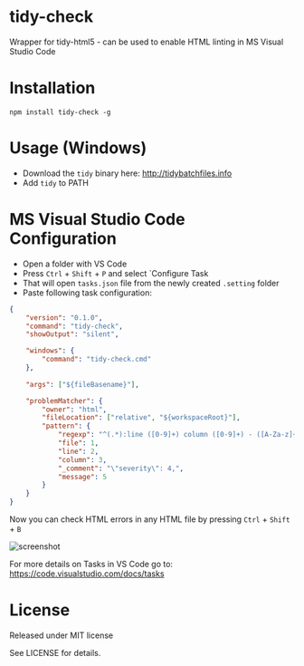 # tidy-check
Wrapper for tidy-html5 - can be used to enable HTML linting in MS Visual Studio Code

# Installation

`npm install tidy-check -g`

# Usage (Windows)

* Download the `tidy` binary here: http://tidybatchfiles.info
* Add `tidy` to PATH

# MS Visual Studio Code Configuration

* Open a folder with VS Code
* Press `Ctrl` + `Shift` + `P` and select `Configure Task
* That will open `tasks.json` file from the newly created `.setting` folder 
* Paste following task configuration:

```json
{
	"version": "0.1.0",
	"command": "tidy-check",
	"showOutput": "silent",

	"windows": {
		"command": "tidy-check.cmd"
	},
	
	"args": ["${fileBasename}"],

	"problemMatcher": {
	    "owner": "html",
	    "fileLocation": ["relative", "${workspaceRoot}"],
	    "pattern": {
	        "regexp": "^(.*):line ([0-9]+) column ([0-9]+) - ([A-Za-z]+): (.*)$",
	        "file": 1,
	        "line": 2,
	        "column": 3,
	        "_comment": "\"severity\": 4,",
	        "message": 5
	    }
	}
}
```

Now you can check HTML errors in any HTML file by pressing `Ctrl` + `Shift` + `B`

![screenshot](http://i.gyazo.com/2f0544099f2ac245e5edb819163729f8.png)

For more details on Tasks in VS Code go to: https://code.visualstudio.com/docs/tasks


# License

Released under MIT license

See LICENSE for details.

